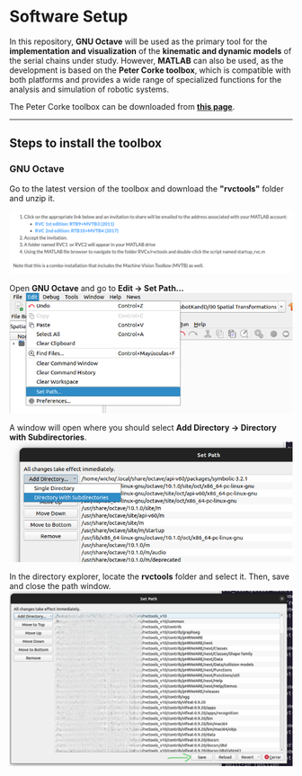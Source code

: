 # Software Setup

In this repository, **GNU Octave** will be used as the primary tool for the **implementation and visualization** of the **kinematic and dynamic models** of the serial chains under study. However, **MATLAB** can also be used, as the development is based on the **Peter Corke toolbox**, which is compatible with both platforms and provides a wide range of specialized functions for the analysis and simulation of robotic systems.

The Peter Corke toolbox can be downloaded from [**this page**](https://petercorke.com/toolboxes/robotics-toolbox/).

***
## Steps to install the toolbox
### GNU Octave
Go to the latest version of the toolbox and download the **"rvctools"** folder and unzip it.

<img src="../Images/00_SWSetup.png" width="600"/>

Open **GNU Octave** and go to **Edit → Set Path...**
<img src="../Images/01_SWSetup.png" width="600"/>

A window will open where you should select **Add Directory → Directory with Subdirectories**.
<img src="../Images/02_SWSetup.png" width="600"/>

In the directory explorer, locate the **rvctools** folder and select it. Then, save and close the path window.
<img src="../Images/03_SWSetup.png" width="600"/>